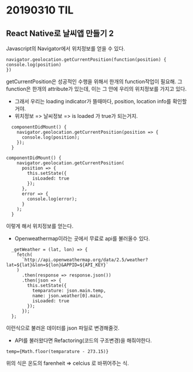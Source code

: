 # 20190310 TIL

## React Native로 날씨앱 만들기 2

Javascript의 Navigator에서 위치정보를 얻을 수 있다.
```
navigator.geolocation.getCurrentPosition(function(position) {
console.log(position)
})
```
getCurrentPosition은 성공적인 수행을 위해서 한개의 function작업이 필요해.
그 function은 한개의 attribute가 있는데, 이는 그 안에 우리의 위치정보를 가지고 있다.

- 그래서 우리는 loading indicator가 뜰때마다, position, location info를 확인할거야.
- 위치정보 => 날씨정보 => is loaded 가 true가 되는거지.

```
  componentDidMount() {
    navigator.geolocation.getCurrentPosition(position => {
      console.log(position);
    });
  }
```
```
componentDidMount() {
    navigator.geolocation.getCurrentPosition(
      position => {
        this.setState({
          isLoaded: true
        });
      },
      error => {
        console.log(error);
      }
    );
  }
```
  
 이렇게 해서 위치정보를 얻는다.
 
 - Openweathermap이라는 곳에서 무료로 api를 불러올수 있다.

```
  _getWeather = (lat, lon) => {
    fetch(
      `http://api.openweathermap.org/data/2.5/weather?lat=${lat}&lon=${lon}&APPID=${API_KEY}`
    )
      .then(response => response.json())
      .then(json => {
        this.setState({
          temparature: json.main.temp,
          name: json.weather[0].main,
          isLoaded: true
        });
      });
  };
```

이런식으로 불러온 데이터를 json 파일로 변경해줄것.
 
- API를 불러왔다면 Refactoring(코드의 구조변경)을 해줘야한다.

```
temp={Math.floor(temparature - 273.15)}
```
위의 식은 온도의 farenheit => celcius 로 바뀌어주는 식.